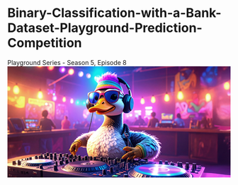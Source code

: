 # Binary-Classification-with-a-Bank-Dataset-Playground-Prediction-Competition
Playground Series - Season 5, Episode 8
![cover i,age](https://github.com/Ishita95-harvad/Binary-Classification-with-a-Bank-Dataset-Playground-Prediction-Competition/blob/main/header%20(6).png)
